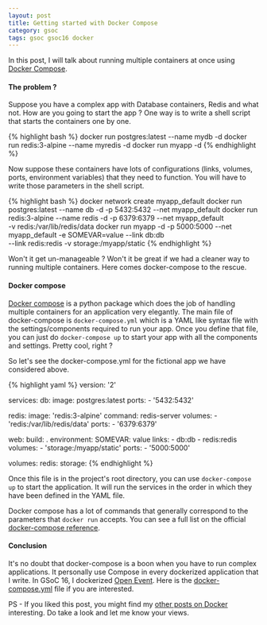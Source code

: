 ```yaml
---
layout: post
title: Getting started with Docker Compose
category: gsoc
tags: gsoc gsoc16 docker
---
```


In this post, I will talk about running multiple containers at once using [Docker Compose](https://github.com/docker/compose). 


#### The problem ?

Suppose you have a complex app with Database containers, Redis and what not. How are you going to start the app ?
One way is to write a shell script that starts the containers one by one. 

{% highlight bash %}
docker run postgres:latest --name mydb -d
docker run redis:3-alpine --name myredis -d
docker run myapp -d
{% endhighlight %}

Now suppose these containers have lots of configurations (links, volumes, ports, environment variables) that they need to function. You will have to write those parameters 
in the shell script.

{% highlight bash %}
docker network create myapp_default
docker run postgres:latest --name db -d -p 5432:5432 --net myapp_default
docker run redis:3-alpine --name redis -d -p 6379:6379 --net myapp_default \
	-v redis:/var/lib/redis/data
docker run myapp -d -p 5000:5000 --net myapp_default -e SOMEVAR=value --link db:db \
	--link redis:redis -v storage:/myapp/static
{% endhighlight %}

Won't it get un-manageable ? Won't it be great if we had a cleaner way to running multiple containers. Here comes docker-compose to the rescue. 


#### Docker compose

[Docker compose](https://docs.docker.com/compose/) is a python package which does the job of handling multiple containers for an application very elegantly. 
The main file of docker-compose is `docker-compose.yml` which is a YAML like syntax file with the settings/components required to run your app. 
Once you define that file, you can just do `docker-compose up` to start your app with all the components and settings. Pretty cool, right ?

So let's see the docker-compose.yml for the fictional app we have considered above.

{% highlight yaml %}
version: '2'

services:
  db:
    image: postgres:latest
    ports:
      - '5432:5432'

  redis:
    image: 'redis:3-alpine'
    command: redis-server
    volumes:
      - 'redis:/var/lib/redis/data'
    ports:
      - '6379:6379'

  web:
    build: .
    environment:
      SOMEVAR: value
    links:
      - db:db
      - redis:redis
    volumes:
      - 'storage:/myapp/static'
    ports:
      - '5000:5000'

volumes:
  redis:
  storage:
{% endhighlight %}

Once this file is in the project's root directory, you can use `docker-compose up` to start the application. 
It will run the services in the order in which they have been defined in the YAML file.

Docker compose has a lot of commands that generally correspond to the parameters that `docker run` accepts. 
You can see a full list on the official [docker-compose reference](https://docs.docker.com/compose/compose-file/). 


#### Conclusion 

It's no doubt that docker-compose is a boon when you have to run complex applications. It personally use Compose in every dockerized application that I write. 
In GSoC 16, I dockerized [Open Event](https://github.com/fossasia/open-event-orga-server). 
Here is the [docker-compose.yml](https://github.com/fossasia/open-event-orga-server/blob/development/docker-compose.yml) file if you are interested. 

PS - If you liked this post, you might find my [other posts on Docker](http://aviaryan.in/blog/tags.html#docker) interesting. Do take a look and let me know your views. 

